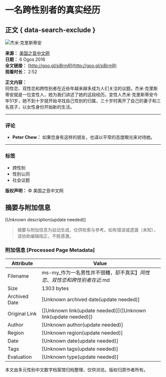 # 一名跨性别者的真实经历

## 正文 { data-search-exclude }


![杰米·克里斯蒂安](https://scontent-sjc3-1.xx.fbcdn.net/v/t15.5256-10/13896040_10153722368240686_1786025981_n.jpg?stp=dst-jpg_s960x960_tt6&_nc_cat=110&ccb=1-7&_nc_sid=50ce42&_nc_ohc=gOzfZPoNhvgQ7kNvgGCJ442&_nc_zt=23&_nc_ht=scontent-sjc3-1.xx&_nc_gid=AaNhy5OSrFFXR_SXsM0Rrsp&oh=00_AYBRXK_KRdQGPmcRHYb9DHB-MOJcKX8rMQvVpTxQoFTZGQ&oe=678BC6CC)

**来源：** [美国之音中文网](https://ms-my.facebook.com/voachinese?__tn__=-UC)  
**日期：** 6 Ogos 2016  
**全文链接：** [http://goo.gl/siBrmR](http://goo.gl/siBrmR)  
**观看时长：** 2:52

**正文内容：**  
同性恋、双性恋和跨性别者在近些年越来越多成为人们关注的议题。杰米·克里斯蒂安就是一位变性人，她为我们讲述了她的这段经历。变性人杰米·克里斯蒂安今年51岁，她不到十岁就开始寻找自己性别的归属，三十岁时离开了自己的妻子和三名孩子，以女性身份开始新的生活。

---

### 评论

- **Peter Chew：** 如果您身有这样的朋友，也请以平常的态度眼光来对待她。

---

### 标签
- 跨性别 
- 性别认同 
- 社会议题 

**版权声明：** © 美国之音中文网
<!-- tcd_original_link https://ms-my.facebook.com/voachina/videos/10153722364710686/ -->


## 摘要与附加信息

<!-- tcd_abstract -->
[Unknown description(update needed)]
<!-- tcd_abstract_end -->

> 摘要与附加信息为自动生成，仅供检索与参考。如有错误或遗漏（未知），请协助编辑指正，不胜感激。

### 附加信息 [Processed Page Metadata]

| Attribute       | Value                                  |
|-----------------|----------------------------------------|
| Filename        | ms-my_作为一名男性并不很糟，却不真实】_同性恋、双性恋和跨性别者在近_.md                             |
| Size            | 1303 bytes                           |
| Archived Date   | [Unknown archived date(update needed)]                             |
| Original Link   | [[Unknown link(update needed)]]([Unknown link(update needed)])                       |
| Author          | [Unknown author(update needed)]                               |
| Region          | [Unknown region(update needed)]                               |
| Date            | [Unknown date(update needed)]                                 |
| Tags            | [Unknown tags(update needed)]                                 |
| Evaluation            | [Unknown type(update needed)]                                 |
<!-- tcd_table_end -->

本文由多元性别中文数字档案馆归档整理，仅供浏览。版权归原作者所有。
